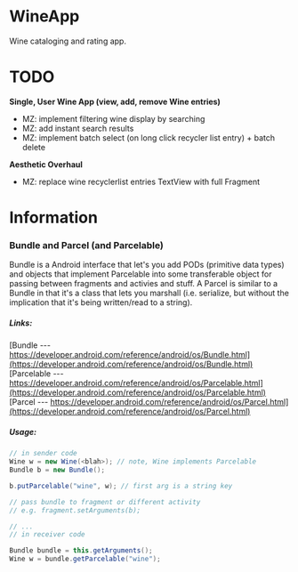 WineApp
=======
Wine cataloging and rating app.

TODO
====

**Single, User Wine App (view, add, remove Wine entries)**
* MZ: implement filtering wine display by searching
* MZ: add instant search results
* MZ: implement batch select (on long click recycler list entry) + batch delete

**Aesthetic Overhaul**
* MZ: replace wine recyclerlist entries TextView with full Fragment

Information
===========
### Bundle and Parcel (and Parcelable)
Bundle is a Android interface that let's you add PODs (primitive data types) and objects that implement Parcelable into some transferable object for passing between fragments and activies and stuff. A Parcel is similar to a Bundle in that it's a class that lets you marshall (i.e. serialize, but without the implication that it's being written/read to a string).

##### Links:

[Bundle --- https://developer.android.com/reference/android/os/Bundle.html](https://developer.android.com/reference/android/os/Bundle.html)  
[Parcelable --- https://developer.android.com/reference/android/os/Parcelable.html](https://developer.android.com/reference/android/os/Parcelable.html)  
[Parcel --- https://developer.android.com/reference/android/os/Parcel.html](https://developer.android.com/reference/android/os/Parcel.html)  

##### Usage:
```java
// in sender code
Wine w = new Wine(<blah>); // note, Wine implements Parcelable
Bundle b = new Bundle();

b.putParcelable("wine", w); // first arg is a string key

// pass bundle to fragment or different activity
// e.g. fragment.setArguments(b);

// ...
// in receiver code

Bundle bundle = this.getArguments();
Wine w = bundle.getParcelable("wine");
```
